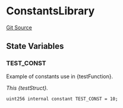 # ConstantsLibrary
[Git Source](https://github.com/lilyanB/testFoundry/blob/72c685c8bcc1a53fe6b0201ca9feb0a8a0c21e1f/src/libraries/lib.sol)


## State Variables
### TEST_CONST
Example of constants use in {testFunction}.

*This {testStruct}.*


```solidity
uint256 internal constant TEST_CONST = 10;
```


